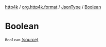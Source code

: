 [http4k](../../index.md) / [org.http4k.format](../index.md) / [JsonType](index.md) / [Boolean](./-boolean.md)

# Boolean

`Boolean` [(source)](https://github.com/http4k/http4k/blob/master/http4k-core/src/main/kotlin/org/http4k/format/Json.kt#L80)